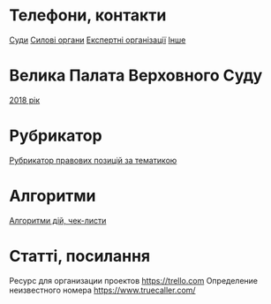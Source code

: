 <!-- TITLE: Головна сторінка -->
<!-- SUBTITLE: Зміст та посилання на інші сторінки -->

# Телефони, контакти
[Суди](https://wicase.herokuapp.com/contacts-courts)
[Силові органи](https://wicase.herokuapp.com/contacts-ps)
[Експертні організації](https://wicase.herokuapp.com/contacts-experts)
[Інше](https://wicase.herokuapp.com/contacts-other)
# Велика Палата Верховного Суду
[2018 рік](https://wicase.herokuapp.com/VPVS18)

# Рубрикатор
[Рубрикатор правових позицій за тематикою](https://wicase.herokuapp.com/tags)
# Алгоритми 
[Алгоритми дій, чек-листи](https://wicase.herokuapp.com/algoritm)
# Статті, посилання
Ресурс для организации проектов https://trello.com
Определение неизвестного номера https://www.truecaller.com/
